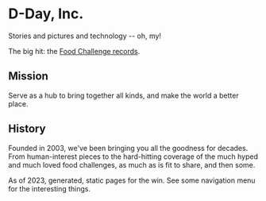 # D-Day, Inc.
Stories and pictures and technology -- oh, my!

The big hit: the [Food Challenge records](#Records).

## Mission
Serve as a hub to bring together all kinds, and make the world a better place.

## History
Founded in 2003, we've been bringing you all the goodness for decades. From human-interest pieces to the hard-hitting coverage of the much hyped and much loved food challenges, as much as is fit to share, and then some.

As of 2023, generated, static pages for the win. See some navigation menu for the interesting things.